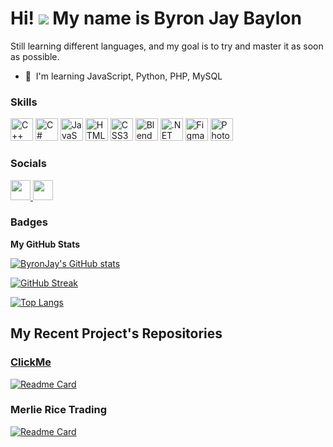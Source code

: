 Hi! ![](https://user-images.githubusercontent.com/18350557/176309783-0785949b-9127-417c-8b55-ab5a4333674e.gif) My name is Byron Jay Baylon
===================================================================================================================================

Still learning different languages, and my goal is to try and master it as soon as possible.

* 🧠  I'm learning JavaScript, Python, PHP, MySQL

### Skills


<p align="left">
<a href="https://docs.microsoft.com/en-us/cpp/?view=msvc-170" target="_blank" rel="noreferrer"><img src="https://raw.githubusercontent.com/danielcranney/readme-generator/main/public/icons/skills/cplusplus-colored.svg" width="36" height="36" alt="C++" /></a>
<a href="https://docs.microsoft.com/en-us/dotnet/csharp/" target="_blank" rel="noreferrer"><img src="https://raw.githubusercontent.com/danielcranney/readme-generator/main/public/icons/skills/csharp-colored.svg" width="36" height="36" alt="C#" /></a>
<a href="https://developer.mozilla.org/en-US/docs/Web/JavaScript" target="_blank" rel="noreferrer"><img src="https://raw.githubusercontent.com/danielcranney/readme-generator/main/public/icons/skills/javascript-colored.svg" width="36" height="36" alt="JavaScript" /></a>
<a href="https://developer.mozilla.org/en-US/docs/Glossary/HTML5" target="_blank" rel="noreferrer"><img src="https://raw.githubusercontent.com/danielcranney/readme-generator/main/public/icons/skills/html5-colored.svg" width="36" height="36" alt="HTML5" /></a>
<a href="https://www.w3.org/TR/CSS/#css" target="_blank" rel="noreferrer"><img src="https://raw.githubusercontent.com/danielcranney/readme-generator/main/public/icons/skills/css3-colored.svg" width="36" height="36" alt="CSS3" /></a>
<a href="https://www.blender.org/" target="_blank" rel="noreferrer"><img src="https://raw.githubusercontent.com/danielcranney/readme-generator/main/public/icons/skills/blender-colored.svg" width="36" height="36" alt="Blender" /></a>
<a href="https://dotnet.microsoft.com/en-us/" target="_blank" rel="noreferrer"><img src="https://raw.githubusercontent.com/danielcranney/readme-generator/main/public/icons/skills/dot-net-colored.svg" width="36" height="36" alt=".NET" /></a>
<a href="https://www.figma.com/" target="_blank" rel="noreferrer"><img src="https://raw.githubusercontent.com/danielcranney/readme-generator/main/public/icons/skills/figma-colored.svg" width="36" height="36" alt="Figma" /></a>
<a href="https://www.adobe.com/uk/products/photoshop.html" target="_blank" rel="noreferrer"><img src="https://raw.githubusercontent.com/danielcranney/readme-generator/main/public/icons/skills/photoshop-colored.svg" width="36" height="36" alt="Photoshop" /></a>
</p>


### Socials

<p align="left">
<a href="https://www.github.com/HimeeHimeee" target="_blank" rel="noreferrer"> <picture> <source media="(prefers-color-scheme: dark)" srcset="https://raw.githubusercontent.com/danielcranney/readme-generator/main/public/icons/socials/github-dark.svg" /> <source media="(prefers-color-scheme: light)" srcset="https://raw.githubusercontent.com/danielcranney/readme-generator/main/public/icons/socials/github.svg" /> <img src="https://raw.githubusercontent.com/danielcranney/readme-generator/main/public/icons/socials/github.svg" width="32" height="32" /> </picture> </a>
<a href="https://www.youtube.com/@miggyyyy4" target="_blank" rel="noreferrer"> <picture> <source media="(prefers-color-scheme: dark)" srcset="https://raw.githubusercontent.com/danielcranney/readme-generator/main/public/icons/socials/youtube.svg" /> <source media="(prefers-color-scheme: light)" srcset="https://raw.githubusercontent.com/danielcranney/readme-generator/main/public/icons/socials/youtube.svg" /> <img src="https://raw.githubusercontent.com/danielcranney/readme-generator/main/public/icons/socials/youtube.svg" width="32" height="32" /> </picture> </a>
</p>

### Badges

<b>My GitHub Stats</b>

<a href="http://www.github.com/ByronJayBaylon"><img src="https://github-readme-stats.vercel.app/api?username=ByronJayBaylon&show_icons=true&title_color=f8f9fa&text_color=e0e0e0&icon_color=ff6b6b&bg_color=90,000000,B41C1C&border_color=FF0000&border_radius=10" alt="ByronJay's GitHub stats" /></a>

[![GitHub Streak](https://streak-stats.demolab.com?user=ByronJayBaylon&border_radius=10&background=90%2C000000%2CB41C1C&stroke=EBEBEB&border=FF0000&ring=810000&fire=EB0000&currStreakNum=EBAD30&sideNums=EBAD4F&currStreakLabel=EBEBEB&sideLabels=EBEBEB&dates=EBEBEB&excludeDaysLabel=EBEBEB)](https://git.io/streak-stats)

[![Top Langs](https://github-readme-stats.vercel.app/api/top-langs/?username=ByronJayBaylon&bg_color=90,000000,b41c1c&border_color=FF0000&title_color=f8f9fa&text_color=e0e0e0&&border_radius=10&layout=compact)](https://github.com/ByronJayBaylon/)

## My Recent Project's Repositories

### [ClickMe](https://byronjaybaylon.github.io/ClickMe/)
[![Readme Card](https://github-readme-stats.vercel.app/api/pin/?username=ByronJayBaylon&repo=ClickMe&bg_color=90,000000,b41c1c&title_color=416DE1&text_color=e0e0e0&border_radius=10&border_color=ff0000)](https://github.com/ByronJayBaylon/ClickMe)

### Merlie Rice Trading
[![Readme Card](https://github-readme-stats.vercel.app/api/pin/?username=ByronJayBaylon&repo=ClickMe&bg_color=90,000000,b41c1c&title_color=416DE1&text_color=e0e0e0&border_radius=10&border_color=ff0000)](https://github.com/ByronJayBaylon/ClickMe)
